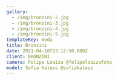 ```yaml
---
gallery:
  - /img/bronzini-2.jpg
  - /img/bronzini-3.jpg
  - /img/bronzini-4.jpg
  - /img/bronzini-5.jpg
templateKey: moda
title: Bronzini
date: 2021-04-10T23:12:50.080Z
client: BRONZINI
camera: Felipe Loaiza @felipeloaizafoto
model: Sofia Kaless @sofiakaless
---
```

